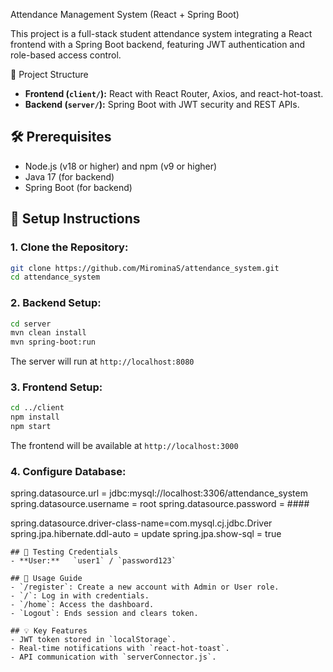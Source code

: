 Attendance Management System (React + Spring Boot)

This project is a full-stack student attendance system integrating a React frontend with a Spring Boot backend, featuring JWT authentication and role-based access control.

📂 Project Structure
- **Frontend (`client/`):** React with React Router, Axios, and react-hot-toast.
- **Backend (`server/`):** Spring Boot with JWT security and REST APIs.


## 🛠️ Prerequisites
- Node.js (v18 or higher) and npm (v9 or higher)
- Java 17 (for backend)
- Spring Boot (for backend)

## 🚀 Setup Instructions
### 1. **Clone the Repository:**
```bash
git clone https://github.com/MirominaS/attendance_system.git
cd attendance_system
```
### 2. **Backend Setup:**
```bash
cd server
mvn clean install
mvn spring-boot:run
```
The server will run at `http://localhost:8080`

### 3. **Frontend Setup:**
```bash
cd ../client
npm install
npm start
```
The frontend will be available at `http://localhost:3000`
### 4. **Configure Database:**
spring.datasource.url = jdbc:mysql://localhost:3306/attendance_system
spring.datasource.username = root
spring.datasource.password = ####

spring.datasource.driver-class-name=com.mysql.cj.jdbc.Driver
spring.jpa.hibernate.ddl-auto = update
spring.jpa.show-sql = true
```
## 🧪 Testing Credentials
- **User:**   `user1` / `password123`

## 📝 Usage Guide
- `/register`: Create a new account with Admin or User role.
- `/`: Log in with credentials.
- `/home`: Access the dashboard.
- `Logout`: Ends session and clears token.

## 💡 Key Features
- JWT token stored in `localStorage`.
- Real-time notifications with `react-hot-toast`.
- API communication with `serverConnector.js`.



